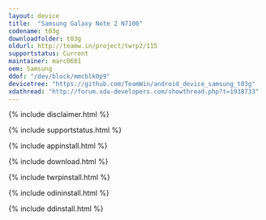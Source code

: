 ```yaml
---
layout: device
title:  "Samsung Galaxy Note 2 N7100"
codename: t03g
downloadfolder: t03g
oldurl: http://teamw.in/project/twrp2/115
supportstatus: Current
maintainer: marc0601
oem: Samsung
ddof: "/dev/block/mmcblk0p9"
devicetree: "https://github.com/TeamWin/android_device_samsung_t03g"
xdathread: "http://forum.xda-developers.com/showthread.php?t=1938733"
---
```


{% include disclaimer.html %}

{% include supportstatus.html %}

{% include appinstall.html %}

{% include download.html %}

{% include twrpinstall.html %}

{% include odininstall.html %}

{% include ddinstall.html %}
